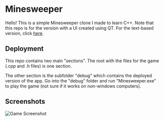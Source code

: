 # Minesweeper

Hello! This is a simple Minesweeper clone I made to learn C++. Note that this repo is for the version with a UI created using QT. For the text-based version, click [here](https://github.com/Derbzzzzzz/Minesweeper).

## Deployment

This repo contains two main "sections". The root with the files for the game (.cpp and .h files) is one section. 

The other section is the subfolder "debug" which contains the deployed version of the app. Go into the "debug" folder and run "Minesweeper.exe" to play the game (not sure if it works on non-windows computers).

## Screenshots

![Game Screenshot](../Capture.PNG?raw=true)